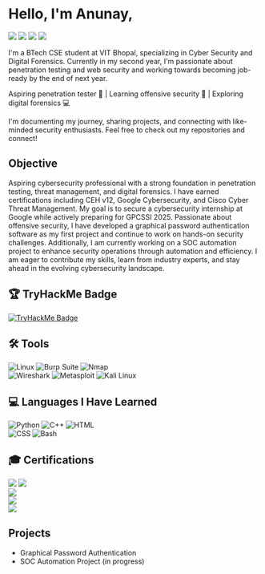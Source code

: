 # Hello, I'm Anunay,
<a href="https://www.linkedin.com/in/anunay-goyal/"><img src="https://img.shields.io/badge/-LinkedIn-0072b1?&style=for-the-badge&logo=linkedin&logoColor=white" /></a>
<a href="https://x.com/GoyalAnunay"><img src="https://img.shields.io/badge/Twitter-1DA1F2?style=for-the-badge&logo=twitter&logoColor=white" /></a> <a href="https://www.instagram.com/goyal_anunay/"><img src="https://img.shields.io/badge/Instagram-E4405F?style=for-the-badge&logo=instagram&logoColor=white" /></a>  <a href="https://tryhackme.com/p/Li4x"><img src="https://img.shields.io/badge/TryHackMe-Red?style=for-the-badge&logo=tryhackme&logoColor=white" /></a> 



I'm a BTech CSE student at VIT Bhopal, specializing in Cyber Security and Digital Forensics. Currently in my second year, I'm passionate about penetration testing and web security and working towards becoming job-ready by the end of next year. 

Aspiring penetration tester 🚀  | Learning offensive security  🔐 | Exploring digital forensics  💻

I'm documenting my journey, sharing projects, and connecting with like-minded security enthusiasts. Feel free to check out my repositories and connect!



## Objective

Aspiring cybersecurity professional with a strong foundation in penetration testing, threat management, and digital forensics. I have earned certifications including CEH v12, Google Cybersecurity, and Cisco Cyber Threat Management. My goal is to secure a cybersecurity internship at Google while actively preparing for GPCSSI 2025. Passionate about offensive security, I have developed a graphical password authentication software as my first project and continue to work on hands-on security challenges. Additionally, I am currently working on a SOC automation project to enhance security operations through automation and efficiency. I am eager to contribute my skills, learn from industry experts, and stay ahead in the evolving cybersecurity landscape.

## 🏆 TryHackMe Badge  

<a href="https://tryhackme.com/p/Li4x">
    <img src="https://tryhackme-badges.s3.amazonaws.com/Li4x.png" alt="TryHackMe Badge" />
</a>


## 🛠 Tools  

![Linux](https://img.shields.io/badge/Linux-FCC624?style=for-the-badge&logo=linux&logoColor=black) 
 ![Burp Suite](https://img.shields.io/badge/Burp_Suite-FF6800?style=for-the-badge&logo=burp-suite&logoColor=white)  ![Nmap](https://img.shields.io/badge/Nmap-0040FF?style=for-the-badge&logo=nmap&logoColor=white)   
 ![Wireshark](https://img.shields.io/badge/Wireshark-1679A7?style=for-the-badge&logo=wireshark&logoColor=white)  ![Metasploit](https://img.shields.io/badge/Metasploit-0075A7?style=for-the-badge&logo=metasploit&logoColor=white)  ![Kali Linux](https://img.shields.io/badge/Kali_Linux-557C94?style=for-the-badge&logo=kali-linux&logoColor=white) 

## 💻 Languages I Have Learned  

![Python](https://img.shields.io/badge/Python-3776AB?style=for-the-badge&logo=python&logoColor=white)   ![C++](https://img.shields.io/badge/C++-00599C?style=for-the-badge&logo=c%2B%2B&logoColor=white)   ![HTML](https://img.shields.io/badge/HTML5-E34F26?style=for-the-badge&logo=html5&logoColor=white)  
![CSS](https://img.shields.io/badge/CSS3-1572B6?style=for-the-badge&logo=css3&logoColor=white)  ![Bash](https://img.shields.io/badge/Bash-121011?style=for-the-badge&logo=gnu-bash&logoColor=white)  


## 🎓 Certifications  

<a href="YOUR_CEH_CERT_LINK"><img src="https://img.shields.io/badge/CEH%20v12-A10000?style=for-the-badge&logo=ceh&logoColor=white" /></a>  <a href="YOUR_GOOGLE_CERT_LINK"><img src="https://img.shields.io/badge/Google%20Cybersecurity-4285F4?style=for-the-badge&logo=google&logoColor=white" /></a>  
<a href="YOUR_CISCO_THREAT_CERT_LINK"><img src="https://img.shields.io/badge/CISCO%20Cyber%20Threat%20Management-1BA0D7?style=for-the-badge&logo=cisco&logoColor=white" /></a>  
<a href="YOUR_CISCO_INTRO_CERT_LINK"><img src="https://img.shields.io/badge/CISCO%20Intro%20to%20Cybersecurity-005073?style=for-the-badge&logo=cisco&logoColor=white" /></a>  
<a href="YOUR_COURSES_CERT_LINK"><img src="https://img.shields.io/badge/Bits%20and%20Bytes%20of%20Networking-0056D2?style=for-the-badge&logo=google&logoColor=white" /></a>  

## Projects
- Graphical Password Authentication
- SOC Automation Project (in progress)
